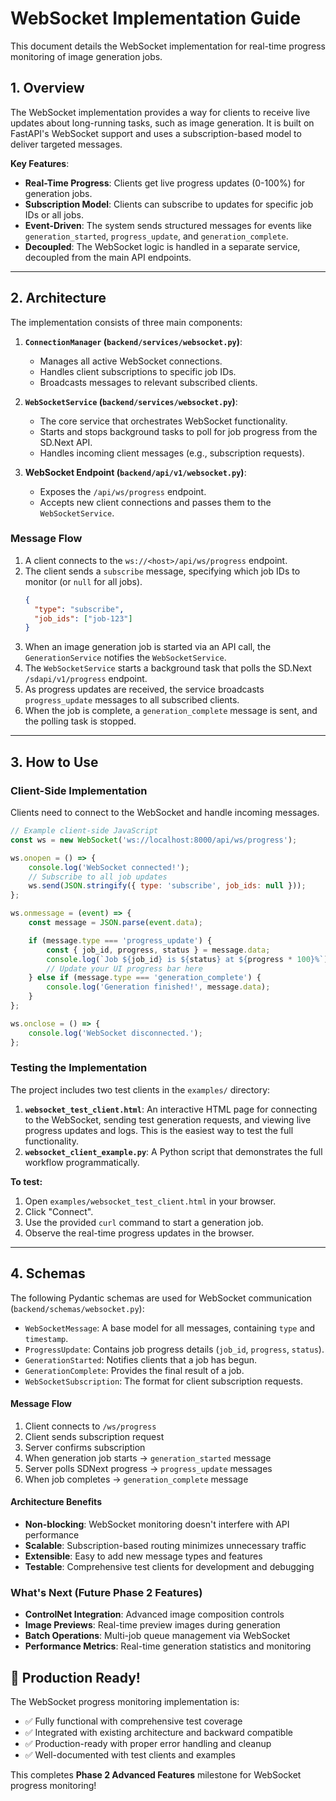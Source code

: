 # WebSocket Implementation Guide

This document details the WebSocket implementation for real-time progress monitoring of image generation jobs.

## 1. Overview

The WebSocket implementation provides a way for clients to receive live updates about long-running tasks, such as image generation. It is built on FastAPI's WebSocket support and uses a subscription-based model to deliver targeted messages.

**Key Features**:
-   **Real-Time Progress**: Clients get live progress updates (0-100%) for generation jobs.
-   **Subscription Model**: Clients can subscribe to updates for specific job IDs or all jobs.
-   **Event-Driven**: The system sends structured messages for events like `generation_started`, `progress_update`, and `generation_complete`.
-   **Decoupled**: The WebSocket logic is handled in a separate service, decoupled from the main API endpoints.

---

## 2. Architecture

The implementation consists of three main components:

1.  **`ConnectionManager` (`backend/services/websocket.py`)**:
    -   Manages all active WebSocket connections.
    -   Handles client subscriptions to specific job IDs.
    -   Broadcasts messages to relevant subscribed clients.

2.  **`WebSocketService` (`backend/services/websocket.py`)**:
    -   The core service that orchestrates WebSocket functionality.
    -   Starts and stops background tasks to poll for job progress from the SD.Next API.
    -   Handles incoming client messages (e.g., subscription requests).

3.  **WebSocket Endpoint (`backend/api/v1/websocket.py`)**:
    -   Exposes the `/api/ws/progress` endpoint.
    -   Accepts new client connections and passes them to the `WebSocketService`.

### Message Flow

1.  A client connects to the `ws://<host>/api/ws/progress` endpoint.
2.  The client sends a `subscribe` message, specifying which job IDs to monitor (or `null` for all jobs).
    ```json
    {
      "type": "subscribe",
      "job_ids": ["job-123"]
    }
    ```
3.  When an image generation job is started via an API call, the `GenerationService` notifies the `WebSocketService`.
4.  The `WebSocketService` starts a background task that polls the SD.Next `/sdapi/v1/progress` endpoint.
5.  As progress updates are received, the service broadcasts `progress_update` messages to all subscribed clients.
6.  When the job is complete, a `generation_complete` message is sent, and the polling task is stopped.

---

## 3. How to Use

### Client-Side Implementation

Clients need to connect to the WebSocket and handle incoming messages.

```javascript
// Example client-side JavaScript
const ws = new WebSocket('ws://localhost:8000/api/ws/progress');

ws.onopen = () => {
    console.log('WebSocket connected!');
    // Subscribe to all job updates
    ws.send(JSON.stringify({ type: 'subscribe', job_ids: null }));
};

ws.onmessage = (event) => {
    const message = JSON.parse(event.data);

    if (message.type === 'progress_update') {
        const { job_id, progress, status } = message.data;
        console.log(`Job ${job_id} is ${status} at ${progress * 100}%`);
        // Update your UI progress bar here
    } else if (message.type === 'generation_complete') {
        console.log('Generation finished!', message.data);
    }
};

ws.onclose = () => {
    console.log('WebSocket disconnected.');
};
```

### Testing the Implementation

The project includes two test clients in the `examples/` directory:

1.  **`websocket_test_client.html`**: An interactive HTML page for connecting to the WebSocket, sending test generation requests, and viewing live progress updates and logs. This is the easiest way to test the full functionality.
2.  **`websocket_client_example.py`**: A Python script that demonstrates the full workflow programmatically.

**To test:**
1.  Open `examples/websocket_test_client.html` in your browser.
2.  Click "Connect".
3.  Use the provided `curl` command to start a generation job.
4.  Observe the real-time progress updates in the browser.

---

## 4. Schemas

The following Pydantic schemas are used for WebSocket communication (`backend/schemas/websocket.py`):

-   `WebSocketMessage`: A base model for all messages, containing `type` and `timestamp`.
-   `ProgressUpdate`: Contains job progress details (`job_id`, `progress`, `status`).
-   `GenerationStarted`: Notifies clients that a job has begun.
-   `GenerationComplete`: Provides the final result of a job.
-   `WebSocketSubscription`: The format for client subscription requests.


#### Message Flow
1. Client connects to `/ws/progress`
2. Client sends subscription request
3. Server confirms subscription
4. When generation job starts → `generation_started` message
5. Server polls SDNext progress → `progress_update` messages
6. When job completes → `generation_complete` message

#### Architecture Benefits
- **Non-blocking**: WebSocket monitoring doesn't interfere with API performance
- **Scalable**: Subscription-based routing minimizes unnecessary traffic
- **Extensible**: Easy to add new message types and features
- **Testable**: Comprehensive test clients for development and debugging

### What's Next (Future Phase 2 Features)

- **ControlNet Integration**: Advanced image composition controls
- **Image Previews**: Real-time preview images during generation
- **Batch Operations**: Multi-job queue management via WebSocket
- **Performance Metrics**: Real-time generation statistics and monitoring

## 🚀 Production Ready!

The WebSocket progress monitoring implementation is:
- ✅ Fully functional with comprehensive test coverage
- ✅ Integrated with existing architecture and backward compatible  
- ✅ Production-ready with proper error handling and cleanup
- ✅ Well-documented with test clients and examples

This completes **Phase 2 Advanced Features** milestone for WebSocket progress monitoring!
